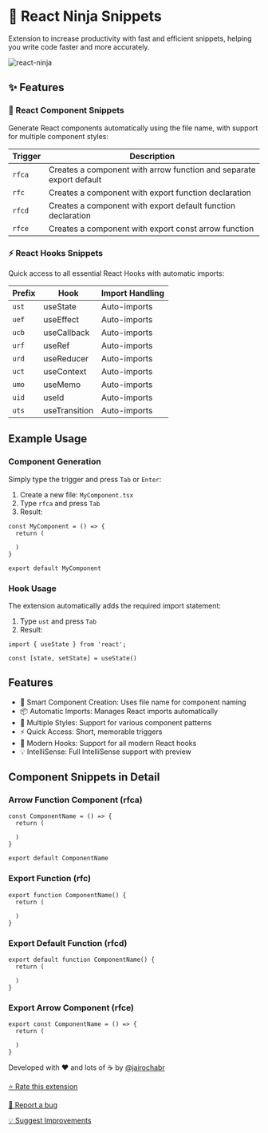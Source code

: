 # 🥷 React Ninja Snippets

Extension to increase productivity with fast and efficient snippets, helping you write code faster and more accurately.

![react-ninja](https://github.com/user-attachments/assets/9aabd0f7-e5a8-42fc-9f47-622ae95ea562)

## ✨ Features

### 🚀 React Component Snippets

Generate React components automatically using the file name, with support for multiple component styles:

| Trigger | Description |
|---------|-------------|
| `rfca` | Creates a component with arrow function and separate export default |
| `rfc`  | Creates a component with export function declaration |
| `rfcd` | Creates a component with export default function declaration |
| `rfce` | Creates a component with export const arrow function |


### ⚡ React Hooks Snippets
Quick access to all essential React Hooks with automatic imports:

| Prefix | Hook | Import Handling |
|--------|------|----------------|
| `ust` | useState | Auto-imports |
| `uef` | useEffect | Auto-imports |
| `ucb` | useCallback | Auto-imports |
| `urf` | useRef | Auto-imports |
| `urd` | useReducer | Auto-imports |
| `uct` | useContext | Auto-imports |
| `umo` | useMemo | Auto-imports |
| `uid` | useId | Auto-imports |
| `uts` | useTransition | Auto-imports |


## Example Usage

### Component Generation
Simply type the trigger and press `Tab` or `Enter`:

1. Create a new file: `MyComponent.tsx`
2. Type `rfca` and press `Tab`
3. Result:
```tsx
const MyComponent = () => {
  return (
    
  )
}

export default MyComponent
```

### Hook Usage
The extension automatically adds the required import statement:

1. Type `ust` and press `Tab`
2. Result:
```tsx
import { useState } from 'react';

const [state, setState] = useState()
```

## Features

- 🎯 Smart Component Creation: Uses file name for component naming
- 📦 Automatic Imports: Manages React imports automatically
- 🎨 Multiple Styles: Support for various component patterns
- ⚡ Quick Access: Short, memorable triggers
- 🔄 Modern Hooks: Support for all modern React hooks
- 💡 IntelliSense: Full IntelliSense support with preview


## Component Snippets in Detail

### Arrow Function Component (rfca)
```tsx
const ComponentName = () => {
  return (
    
  )
}

export default ComponentName
```

### Export Function (rfc)
```tsx
export function ComponentName() {
  return (
    
  )
}
```

### Export Default Function (rfcd)
```tsx
export default function ComponentName() {
  return (
    
  )
}
```

### Export Arrow Component (rfce)
```tsx
export const ComponentName = () => {
  return (
    
  )
}
```

Developed with ❤️ and lots of ☕ by [@jairochabr](https://github.com/jairochabr)

[⭐ Rate this extension](https://marketplace.visualstudio.com/items?itemName=jairochabr.react-ninja-snippets&ssr=false#review-details)

[🐛 Report a bug](https://github.com/jairochabr/react-ninja-snippets/issues)

[💡 Suggest Improvements](https://github.com/jairochabr/react-ninja-snippets/issues)

